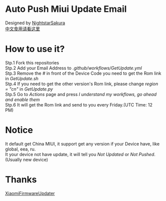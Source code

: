 # Auto Push Miui Update Email
Designed by [NightstarSakura](https://github.com/NightstarSakura)  
[中文食用请看这里](https://github.com/NightstarSakura/Auto_MIUI_Update_Email/blob/main/README_CN.md)

# How to use it?
Stp.1 Fork this repositories  
Stp.2 Add your Email Address to *.github/workflows/GetUpdate.yml*  
Stp.3 Remove the *#* in front of the Device Code you need to get the Rom link in *GetUpdate.sh*  
Stp.4 If you need to get the other version's Rom link, please change *region = "cn"* in *GetUpdate.py*  
Stp.5 Go to *Actions* page and press *I understand my workflows, go ahead and enable them*  
Stp.6 It will get the Rom link and send to you every Friday.(UTC Time: 12 PM)

# Notice
It default get China MIUI, it support get any version if your Device have, like global, eea, ru.  
It your device not have update, it will tell you *Not Updated* or *Not Pushed*.(Usually new device)

# Thanks
[XiaomiFirmwareUpdater](https://github.com/XiaomiFirmwareUpdater)
